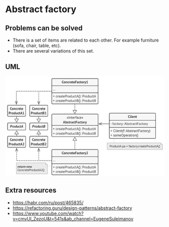 # Abstract factory
## Problems can be solved
* There is a set of items are related to each other. For example furniture (sofa, chair, table, etc). 
* There are several variations of this set.
## UML
![img_1.png](images/img.png)
## Extra resources
* https://habr.com/ru/post/465835/
* https://refactoring.guru/design-patterns/abstract-factory
* https://www.youtube.com/watch?v=cmyUI_ZezoU&t=541s&ab_channel=EugeneSuleimanov
